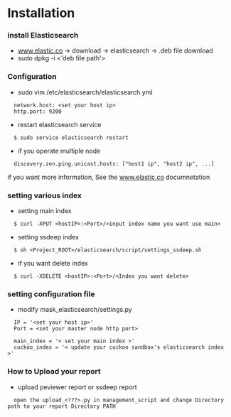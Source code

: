 # Installation
### install Elasticsearch
* www.elastic.co -> download -> elasticsearch -> .deb file download
* sudo dpkg -i <'deb file path'>

### Configuration
* sudo vim /etc/elasticsearch/elasticsearch.yml
```
  network.host: <set your host ip>
  http.port: 9200
```
* restart elasticsearch service
```
  $ sudo service elasticsearch restart
```

* if you operate multiple node
```
  discovery.zen.ping.unicast.hosts: ["host1 ip", "host2 ip", ...]
```
if you want more information, See the www.elastic.co documnetation

### setting various index
* setting main index
```  
  $ curl -XPUT <hostIP>:<Port>/<input index name you want use main>
```

* setting ssdeep index
```
  $ sh <Project_ROOT>/elasticsearch/script/settings_ssdeep.sh
```

* if you want delete index
```
  $ curl -XDELETE <hostIP>:<Port>/<Index you want delete>
```

### setting configuration file
* modify mask_elasticsearch/settings.py
```
  IP = '<set your host ip>'
  Port = <set your master node http port>
  
  main_index = '< set your main index >'
  cuckoo_index = '< update your cuckoo sandbox's elasticsearch index >'
```

### How to Upload your report
* upload peviewer report or ssdeep report
```
  open the upload_<???>.py in management_script and change Directory path to your report Directory PATH 
```


